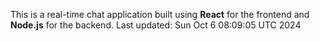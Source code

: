 This is a real-time chat application built using **React** for the frontend and **Node.js** for the backend.
Last updated: Sun Oct  6 08:09:05 UTC 2024
